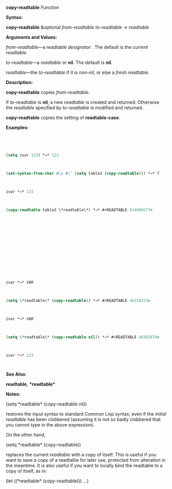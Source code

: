 **copy-readtable** *Function* 



**Syntax:** 



**copy-readtable** &optional *from-readtable to-readtable → readtable* 



**Arguments and Values:** 



*from-readtable*—a *readtable designator* . The default is the *current readtable*. 



*to-readtable*—a *readtable* or **nil**. The default is **nil**. 



*readtable*—the *to-readtable* if it is *non-nil*, or else a *fresh readtable*. 



**Description:** 



**copy-readtable** copies *from-readtable*. 



If *to-readtable* is **nil**, a new *readtable* is created and returned. Otherwise the *readtable* specified by *to-readtable* is modified and returned. 



**copy-readtable** copies the setting of **readtable-case**. 



**Examples:**
```lisp
 



(setq zvar 123) *→* 123 



(set-syntax-from-char #\z #\’ (setq table2 (copy-readtable))) *→* T 



zvar *→* 123 



(copy-readtable table2 \*readtable\*) *→* #<READTABLE 614000277> 







 



 



zvar *→* VAR 



(setq \*readtable\* (copy-readtable)) *→* #<READTABLE 46210223> 



zvar *→* VAR 



(setq \*readtable\* (copy-readtable nil)) *→* #<READTABLE 46302670> 



zvar *→* 123 




```
**See Also:** 



**readtable**, **\*readtable\*** 



**Notes:** 



(setq \*readtable\* (copy-readtable nil)) 



restores the input syntax to standard Common Lisp syntax, even if the *initial readtable* has been clobbered (assuming it is not so badly clobbered that you cannot type in the above expression). 



On the other hand, 



(setq \*readtable\* (copy-readtable)) 



replaces the current *readtable* with a copy of itself. This is useful if you want to save a copy of a readtable for later use, protected from alteration in the meantime. It is also useful if you want to locally bind the readtable to a copy of itself, as in: 



(let ((\*readtable\* (copy-readtable))) ...) 



